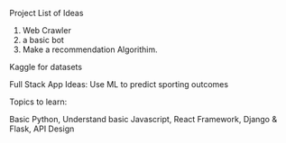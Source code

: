 Project List of Ideas

1. Web Crawler
2. a basic bot
3. Make a recommendation Algorithim. 

Kaggle for datasets

Full Stack App Ideas:
Use ML to predict sporting outcomes

Topics to learn:

Basic Python,
Understand basic Javascript,
React Framework,
Django & Flask,
API Design

